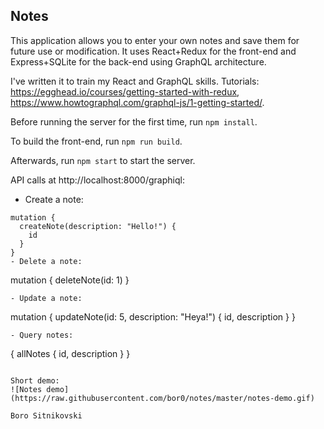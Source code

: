 Notes
-----
This application allows you to enter your own notes and save them for future use or modification. It uses React+Redux for the front-end and Express+SQLite for the back-end using GraphQL architecture.

I've written it to train my React and GraphQL skills. Tutorials: https://egghead.io/courses/getting-started-with-redux, https://www.howtographql.com/graphql-js/1-getting-started/.

Before running the server for the first time, run `npm install`.

To build the front-end, run `npm run build`.

Afterwards, run `npm start` to start the server.

API calls at http://localhost:8000/graphiql:
- Create a note:
```
mutation {
  createNote(description: "Hello!") {
    id
  }
}
- Delete a note:
```
mutation {
  deleteNote(id: 1)
}
```
- Update a note:
```
mutation {
  updateNote(id: 5, description: "Heya!") {
    id, description
  }
}
```
- Query notes:
```
{
  allNotes {
    id, description
  }
}
```

Short demo:
![Notes demo](https://raw.githubusercontent.com/bor0/notes/master/notes-demo.gif)

Boro Sitnikovski
